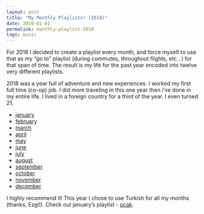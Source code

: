 ```yaml
---
layout: post
title: "My Monthly Playlists! (2018)"
date: 2019-01-01
permalink: monthly-playlist-2018
tags: music
---
```


For 2018 I decided to create a playlist every month, and force myself to use that as my “go to” playlist (during commutes, throughout flights, etc…) for that span of time. The result is my life for the past year encoded into twelve very different playlists.

2018 was a year full of adventure and new experiences. I worked my first full time (co-op) job. I did more traveling in this one year then i’ve done in my entire life. I lived in a foreign country for a third of the year. I even turned 21.

- [january](https://open.spotify.com/user/joshspicer37/playlist/5F6oN4gdB46l3WYxJnlZtE?si=zuD_yY4_R167BDx6DpWTDg)
- [february](https://open.spotify.com/user/joshspicer37/playlist/2bPo2xWxAUMsoq2T2HWtVh?si=dagDT8uAScywFUk0f5Vw1Q)
- [march](https://open.spotify.com/user/joshspicer37/playlist/7bDy99Zh3TbujKzvy5MnYd?si=GxjnRF4SRVu2WWQ9Bl8HSQ)
- [april](https://open.spotify.com/user/joshspicer37/playlist/4Y7qqs9MnI8tbujhXA0Ekz?si=C5XlitcLQneuvS0nYUhZQg)
- [may](https://open.spotify.com/user/joshspicer37/playlist/6NPgGqsiJ0rfVdjU0zq1Ri?si=HE7dvSHMTLOV6-O5ojm_9g)
- [june](https://open.spotify.com/user/joshspicer37/playlist/0uKdqOC3X5n73UFx6u9yVb?si=lQ44ZfrVRWyA52o9xIa8hQ)
- [july](https://open.spotify.com/user/joshspicer37/playlist/6kFfZRvJJLbTx2oSGUC2Mt?si=64Le0WOATvO6PVRPJHa0IQ)
- [august](https://open.spotify.com/user/joshspicer37/playlist/4oj8agdai21MaOl9dO8uUI?si=YcL_04tDQ1qMMVBw1kcuTQ)
- [september](https://open.spotify.com/user/joshspicer37/playlist/7uEHPE6hw5MYVv3TeHM44t?si=Qfuu-1duR8i65QM_hbmPGQ)
- [october](https://open.spotify.com/user/joshspicer37/playlist/0KXgfq9jTF3ktlzxAr5xni?si=IQMIrwuAQmO7ha3ikMQ5og)
- [november](https://open.spotify.com/user/joshspicer37/playlist/6lQEb2cLBWM61OC9SsmnCB?si=2C-yAdMkTVakq4Ix0O0jWA)
- [december](https://open.spotify.com/user/joshspicer37/playlist/3QtKScz59qpfL8X7kFRUjw?si=YP3cHgjgTXqTQamKphnFbw)

I highly recommend it! This year I chose to use Turkish for all my months (thanks, Ezgi!). Check out january’s playlist - [ocak](https://open.spotify.com/user/joshspicer37/playlist/6UKHwCMYwRmij4ibqBYzQA?si=kc8y1c1CQLGzSa7jSPyo9g).
